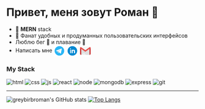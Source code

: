 # Привет, меня зовут Роман :wave:

+ :crystal_ball: **MERN** stack
+ :bell: Фанат удобных и продуманных пользовательских интерфейсов
+ Люблю бег :snail: и плавание :whale:
+ Написать мне <a href="https://t.me/romfedorov" target="_blank"><img align="center" src="https://github.com/greybirbroman/greybirbroman/blob/main/images/telegram.png" alt="" width="30" /></a> <a href="#" target="_blank"><img align="center" src="https://github.com/greybirbroman/greybirbroman/blob/main/images/linkedin.png" alt="" width="30" /></a> <a href="mailto:rfedorov.work@gmail.com" target="_blank"><img align="center" src="https://github.com/greybirbroman/greybirbroman/blob/main/images/gmail.png" alt="" width="30" /></a>


### My Stack
![html](https://img.shields.io/badge/html-F5F5F5?style=for-the-badge&logo=html5&logoColor=#E34F26)
![css](https://img.shields.io/badge/css-F5F5F5?style=for-the-badge&logo=css3&logoColor=0000FF) 
![js](https://img.shields.io/badge/JavaScript-F5F5F5?style=for-the-badge&logo=JavaScript&logoColor=#F7DF1E)
![react](https://img.shields.io/badge/React-F5F5F5?style=for-the-badge&logo=React&logoColor=#61DAFB)
![node](https://img.shields.io/badge/Node.js-F5F5F5?style=for-the-badge&logo=Node.js&logoColor=#339933)
![mongodb](https://img.shields.io/badge/mongodb-F5F5F5?style=for-the-badge&logo=mongodb&logoColor=#47A248)
![express](https://img.shields.io/badge/express.js-F5F5F5?style=for-the-badge&logo=Express&logoColor=#000000)
![git](https://img.shields.io/badge/git-F5F5F5?style=for-the-badge&logo=Git&logoColor=#F05032)
___


![greybirbroman's GitHub stats](https://github-readme-stats.vercel.app/api?username=greybirbroman&theme=swift&show_icons=true&hide=stars,contribs)
[![Top Langs](https://github-readme-stats.vercel.app/api/top-langs/?username=greybirbroman&theme=swift&layout=compact)](https://github.com/greybirbroman/github-readme-stats)





